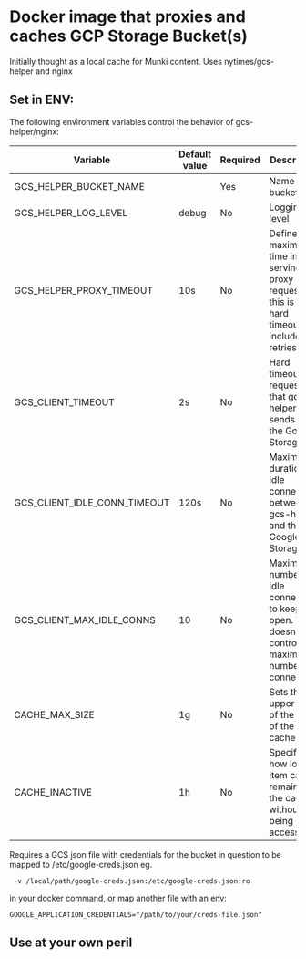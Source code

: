 # Docker image that proxies and caches GCP Storage Bucket(s)

Initially thought as a local cache for Munki content.
Uses nytimes/gcs-helper and nginx

## Set in ENV:

The following environment variables control the behavior of gcs-helper/nginx:

| Variable                     | Default value | Required | Description                                                                                             |
| -----------------------------| ------------- | -------- | --------------------------------------------------------------------------------------------------------|
| GCS_HELPER_BUCKET_NAME       |               | Yes      | Name of the bucket                                                                                      |
| GCS_HELPER_LOG_LEVEL         | debug         | No       | Logging level                                                                                           |
| GCS_HELPER_PROXY_TIMEOUT     | 10s           | No       | Defines the maximum time in serving the proxy requests, this is a hard timeout and includes retries     |
| GCS_CLIENT_TIMEOUT           | 2s            | No       | Hard timeout on requests that gcs-helper sends to the Google Storage API                                |
| GCS_CLIENT_IDLE_CONN_TIMEOUT | 120s          | No       | Maximum duration of idle connections between gcs-helper and the Google Storage API                      |
| GCS_CLIENT_MAX_IDLE_CONNS    | 10            | No       | Maximum number of idle connections to keep open. This doesn't control the maximum number of connections |
| CACHE_MAX_SIZE               | 1g            | No       | Sets the upper limit of the size of the cache                                                           |
| CACHE_INACTIVE               | 1h            | No       | Specifies how long an item can remain in the cache without being accessed                               |

Requires a GCS json file with credentials for the bucket in question to be mapped to /etc/google-creds.json eg.

```
 -v /local/path/google-creds.json:/etc/google-creds.json:ro
```

in your docker command, or map another file with an env:

```
GOOGLE_APPLICATION_CREDENTIALS="/path/to/your/creds-file.json"
```

## Use at your own peril
